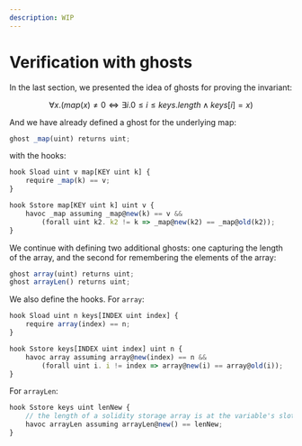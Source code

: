 ```yaml
---
description: WIP
---
```


# Verification with ghosts

In the last section, we presented the idea of ghosts for proving the invariant:

$$
\forall x. (map(x) \neq 0 \iff \exists i. 0\leq i \leq keys.length \land keys[i] =x)
$$

And we have already defined a ghost for the underlying map:

```javascript
ghost _map(uint) returns uint;
```

with the hooks:

```javascript
hook Sload uint v map[KEY uint k] {
    require _map(k) == v;
}

hook Sstore map[KEY uint k] uint v {
    havoc _map assuming _map@new(k) == v &&
        (forall uint k2. k2 != k => _map@new(k2) == _map@old(k2));
}
```

We continue with defining two additional ghosts: one capturing the length of the array, and the second for remembering the elements of the array:

```javascript
ghost array(uint) returns uint;
ghost arrayLen() returns uint;
```

We also define the hooks. For `array`:

```javascript
hook Sload uint n keys[INDEX uint index] {
    require array(index) == n;
}

hook Sstore keys[INDEX uint index] uint n {
    havoc array assuming array@new(index) == n &&
        (forall uint i. i != index => array@new(i) == array@old(i));
}
```

For `arrayLen`:

```javascript
hook Sstore keys uint lenNew {
    // the length of a solidity storage array is at the variable's slot
    havoc arrayLen assuming arrayLen@new() == lenNew;
}
```

